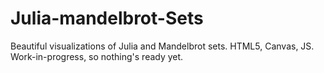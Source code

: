 Julia-mandelbrot-Sets
=====================

Beautiful visualizations of Julia and Mandelbrot sets. HTML5, Canvas, JS. Work-in-progress, so nothing's ready yet.
